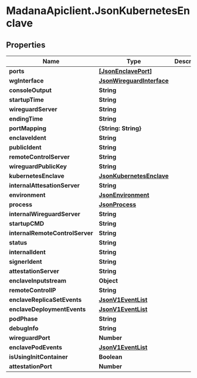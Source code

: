# MadanaApiclient.JsonKubernetesEnclave

## Properties

Name | Type | Description | Notes
------------ | ------------- | ------------- | -------------
**ports** | [**[JsonEnclavePort]**](JsonEnclavePort.md) |  | [optional] 
**wgInterface** | [**JsonWireguardInterface**](JsonWireguardInterface.md) |  | [optional] 
**consoleOutput** | **String** |  | [optional] 
**startupTime** | **String** |  | [optional] 
**wireguardServer** | **String** |  | [optional] 
**endingTime** | **String** |  | [optional] 
**portMapping** | **{String: String}** |  | [optional] 
**enclaveIdent** | **String** |  | [optional] 
**publicIdent** | **String** |  | [optional] 
**remoteControlServer** | **String** |  | [optional] 
**wireguardPublicKey** | **String** |  | [optional] 
**kubernetesEnclave** | [**JsonKubernetesEnclave**](JsonKubernetesEnclave.md) |  | [optional] 
**internalAttesationServer** | **String** |  | [optional] 
**environment** | [**JsonEnvironment**](JsonEnvironment.md) |  | [optional] 
**process** | [**JsonProcess**](JsonProcess.md) |  | [optional] 
**internalWireguardServer** | **String** |  | [optional] 
**startupCMD** | **String** |  | [optional] 
**internalRemoteControlServer** | **String** |  | [optional] 
**status** | **String** |  | [optional] 
**internalIdent** | **String** |  | [optional] 
**signerIdent** | **String** |  | [optional] 
**attestationServer** | **String** |  | [optional] 
**enclaveInputstream** | **Object** |  | [optional] 
**remoteControlIP** | **String** |  | [optional] 
**enclaveReplicaSetEvents** | [**JsonV1EventList**](JsonV1EventList.md) |  | [optional] 
**enclaveDeploymentEvents** | [**JsonV1EventList**](JsonV1EventList.md) |  | [optional] 
**podPhase** | **String** |  | [optional] 
**debugInfo** | **String** |  | [optional] 
**wireguardPort** | **Number** |  | [optional] 
**enclavePodEvents** | [**JsonV1EventList**](JsonV1EventList.md) |  | [optional] 
**isUsingInitContainer** | **Boolean** |  | [optional] 
**attestationPort** | **Number** |  | [optional] 


